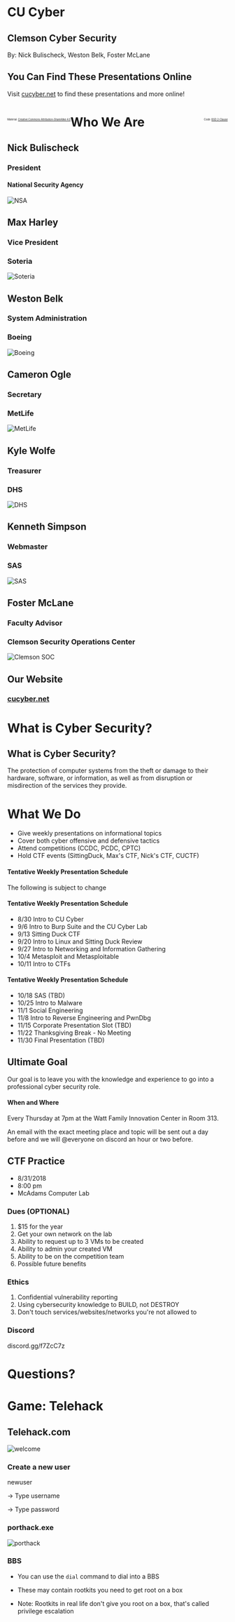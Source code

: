 # CU Cyber
## Clemson Cyber Security

By: Nick Bulischeck, Weston Belk, Foster McLane


## You Can Find These Presentations Online

Visit [cucyber.net](https://cucyber.net/) to find these presentations and more online!

<span style="padding-top: 6em; font-size: 0.4em; float: left;">Material: <a href="https://tldrlegal.com/license/creative-commons-attribution-sharealike-4.0-international-(cc-by-sa-4.0)">Creative Commons Attribution-ShareAlike 4.0</a></span><span style="padding-top: 6em; font-size: 0.4em; float: right;">Code: <a href="https://tldrlegal.com/license/bsd-2-clause-license-(freebsd)">BSD 2-Clause</a></span>



# Who We Are


## Nick Bulischeck
### President


#### National Security Agency

![NSA](nsa.png)


## Max Harley
### Vice President


### Soteria

![Soteria](soteria.png)


## Weston Belk
### System Administration


### Boeing

![Boeing](boeing.png)


## Cameron Ogle
### Secretary


### MetLife

![MetLife](metlife.jpg)


## Kyle Wolfe
### Treasurer


### DHS

![DHS](dhs.png)


## Kenneth Simpson
### Webmaster


### SAS

![SAS](sas.png)


## Foster McLane
### Faculty Advisor


### Clemson Security Operations Center

![Clemson SOC](clemson-soc.png)


## Our Website
### [cucyber.net](https://cucyber.net)



# What is Cyber Security?


## What is Cyber Security?

The protection of computer systems from the theft or damage to their hardware, software, or information, as well as from disruption or misdirection of the services they provide.



# What We Do

* Give weekly presentations on informational topics
* Cover both cyber offensive and defensive tactics
* Attend competitions (CCDC, PCDC, CPTC)
* Hold CTF events (SittingDuck, Max's CTF, Nick's CTF, CUCTF)


#### Tentative Weekly Presentation Schedule

The following is subject to change


#### Tentative Weekly Presentation Schedule

* 8/30  Intro to CU Cyber
* 9/6   Intro to Burp Suite and the CU Cyber Lab
* 9/13  Sitting Duck CTF
* 9/20  Intro to Linux and Sitting Duck Review
* 9/27  Intro to Networking and Information Gathering
* 10/4  Metasploit and Metasploitable
* 10/11 Intro to CTFs


#### Tentative Weekly Presentation Schedule

* 10/18 SAS (TBD)
* 10/25 Intro to Malware
* 11/1  Social Engineering
* 11/8  Intro to Reverse Engineering and PwnDbg
* 11/15 Corporate Presentation Slot (TBD)
* 11/22 Thanksgiving Break - No Meeting
* 11/30 Final Presentation (TBD)


## Ultimate Goal

Our goal is to leave you with the knowledge and experience to go into a professional cyber security role.



#### When and Where

Every Thursday at 7pm at the Watt Family Innovation Center in Room 313.

An email with the exact meeting place and topic will be sent out a day before and we will @everyone on discord an hour or two before.


## CTF Practice

* 8/31/2018
* 8:00 pm
* McAdams Computer Lab


### Dues (OPTIONAL)

1. $15 for the year
2. Get your own network on the lab
3. Ability to request up to 3 VMs to be created
4. Ability to admin your created VM
5. Ability to be on the competition team
6. Possible future benefits



### Ethics

1. Confidential vulnerability reporting
2. Using cybersecurity knowledge to BUILD, not DESTROY
3. Don't touch services/websites/networks you're not allowed to


### Discord

discord.gg/f7ZcC7z



# Questions?



# Game: Telehack


## Telehack.com

![welcome](telehackintro.png)


### Create a new user

newuser

-> Type username

-> Type password


### porthack.exe

![porthack](porthack.png)


### BBS

* You can use the `dial` command to dial into a BBS

* These may contain rootkits you need to get root on a box

* Note: Rootkits in real life don't give you root on a box, that's called privilege escalation
